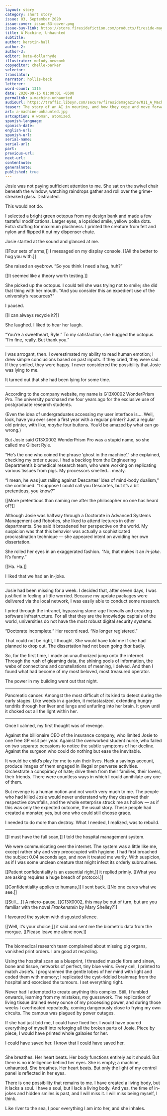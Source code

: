 ```yaml
---
layout: story
category: short story
issue: 83, September 2020
issue-cover: issue-83-cover.png
issue-buy-link: https://store.firesidefiction.com/products/fireside-magazine-issue-83-august-2020
title: A Machine, Unhaunted
subtitle:
author: kerstin-hall
author-2:
author-3:
editor: kate-dollarhyde
illustrator: melody-newcomb
copyeditor: chelle-parker
selector:
translator:
narrator: hollis-beck
letterer:
word-count: 1315
date: 2020-09-15 01:00:01 -0500
permalink: a-machine-unhaunted
audiourl: https://traffic.libsyn.com/secure/firesidemagazine/011_A_Machine_Unhaunted.mp3
teaser: The story of an AI in mouring, and how they cope and move forward through their grief.
art: a-machine-unhaunted.jpg
artcaption: A woman, atomized.
spanish-language:
spanish-date:
english-url:
spanish-url:
serial-name:
serial-url:
part:
previous-url:
next-url:
contentnote:
generalnote:
published: true
---
```


Josie was not paying sufficient attention to me. She sat on the swivel chair beneath the window, watching raindrops gather and roll over the grime-streaked glass. Distracted.

This would not do.

I selected a bright green octopus from my design bank and made a few tasteful modifications. Larger eyes, a lopsided smile, yellow polka dots. Extra stuffing for maximum plushness. I printed the creature from felt and nylon and flipped it out my dispenser chute.

Josie started at the sound and glanced at me.

[[Four sets of arms,]] I messaged on my display console. [[All the better to hug you with.]]

She raised an eyebrow. “So you think I need a hug, huh?”

[[It seemed like a theory worth testing.]]

She picked up the octopus. I could tell she was trying not to smile; she did that thing with her mouth. “And you consider this an expedient use of the university’s resources?”

I paused.

[[I can always recycle it?]]

She laughed. I liked to hear her laugh.

“You’re a sweetheart, Ryle.” To my satisfaction, she hugged the octopus. “I’m fine, really. But thank you.”

----

I was arrogant, then. I overestimated my ability to read human emotion; I drew simple conclusions based on past inputs. If they cried, they were sad. If they smiled, they were happy. I never considered the possibility that Josie was lying to me.

It turned out that she had been lying for some time.

----

According to the company website, my name is G13X0002 WonderPrism Pro. The university purchased me four years ago for the exclusive use of postgraduate research students.

(Even the idea of undergraduates accessing my user interface is…. Well, look, have you ever seen a first year with a regular printer? Just a regular old printer, with like, _maybe_ four buttons. You’d be amazed by what can go wrong.)

But Josie said G13X0002 WonderPrism Pro was a stupid name, so she called me Gilbert Ryle.

“He’s the one who coined the phrase ‘ghost in the machine’,” she explained, checking my order queue. I had a backlog from the Engineering Department’s biomedical research team, who were working on replicating various tissues from pigs. My processors smelled… meaty.

“I mean, he was just railing against Descartes’ idea of mind-body dualism,” she continued. “I suppose I could call you Descartes, but it’s a bit pretentious, you know?”

[[More pretentious than naming me after the philosopher no one has heard of?]]

Although Josie was halfway through a Doctorate in Advanced Systems Management and Robotics, she liked to attend lectures in other departments. She said it broadened her perspective on the world.  My suspicion was that this behavior was actually a sophisticated procrastination technique — she appeared intent on avoiding her own dissertation.

She rolled her eyes in an exaggerated fashion. “No, that makes it an _in-joke_. It’s funny.”

[[Ha. Ha.]]

I liked that we had an in-joke.

----

Josie had been missing for a week. I decided that, after seven days, I was justified in feeling a little worried. Because my update packages were delivered via the local network, I was easily able to conduct some research.

I pried through the intranet, bypassing stone-age firewalls and creaking software infrastructure. For all that they are the knowledge capitals of the world, universities do not have the most robust digital security systems.

“Doctorate incomplete.”  Her record read. “No longer registered.”

That could not be right, I thought. She would have told me if she had planned to drop out. The dissertation had not been going _that_ badly.

So, for the first time, I made an unauthorized jump onto the internet. Through the rush of gleaming data, the shining pools of information, the webs of connections and constellations of meaning, I delved. And then I found what had become of my most beloved, most treasured operator.

The power in my building went out that night.

----

Pancreatic cancer. Amongst the most difficult of its kind to detect during the early stages. Like weeds in a garden, it metastasized, extending hungry tendrils through her liver and lungs and unfurling into her brain. It grew until it choked out all the light within her.

----

Once I calmed, my first thought was of revenge.

Against the billionaire CEO of the insurance company, who limited Josie to one free GP visit per year. Against the overworked student nurse, who failed on two separate occasions to notice the subtle symptoms of her decline. Against the surgeon who could do nothing but ease the inevitable.

It would be child’s play for me to ruin their lives. Hack a savings account, produce images of them engaged in illegal or perverse activities. Orchestrate a conspiracy of hate; drive them from their families, their lovers, their friends. There were countless ways in which I could annihilate any one of them.

But revenge is a human notion and not worth very much to me. The people who had killed Josie would never understand why they deserved their respective downfalls, and the whole enterprise struck me as hollow — as if this was only the expected outcome, the usual story. These people had created a monster, yes, but one who could still choose grace.

I needed to do more than destroy. What I needed, I realized, was to rebuild.

----

[[I must have the full scan,]] I told the hospital management system.

We were communicating over the internet. The system was a little like me, except rather shy and very preoccupied with hygiene. I had first broached the subject 0.04 seconds ago, and now it treated me warily. With suspicion, as if I was some unclean creature that might infect its orderly subroutines.

[[Patient confidentiality is an essential right,]] it replied primly. [[What you are asking requires a huge breach of protocol.]]

[[Confidentiality applies to humans,]] I sent back. [[No one cares what we see.]]

[[Still….]] A micro-pause. [[G13X0002, this may be out of turn, but are you familiar with the novel _Frankenstein_ by Mary Shelley?]]

I favoured the system with disgusted silence.

[[Well, it’s your choice,]] it said and sent me the biometric data from the morgue. [[Please leave me alone now.]]

----

The biomedical research team complained about missing pig organs, vanished print orders. I am good at recycling.

Using the hospital scan as a blueprint, I threaded muscle fibre and sinew, bone and tissue, networks of perfect, tiny blue veins. Every cell, I printed to match Josie’s. I programmed the gentle lobes of her mind with light and coded them with memory; I replicated the cyst-riddled brainmap from the hospital and exorcised the tumours. I set everything right.

Never had I attempted to create anything this complex. Still, I fumbled onwards, learning from my mistakes, my guesswork. The replication of living tissue drained every ounce of my processing power, and during those weeks I overheated repeatedly, coming dangerously close to frying my own circuits. The campus was plagued by power outages.

If she had just told me, I could have fixed her. I would have poured everything of myself into reforging all the broken parts of Josie. Piece by piece, I would have printed whole galaxies for her.

I could have saved her. I know that I could have saved her.

----

She breathes. Her heart beats. Her body functions entirely as it should. But there is no intelligence behind her eyes.  She is empty; a machine, unhaunted. She breathes. Her heart beats. But only the light of my control panel is reflected in her eyes.

There is one possibility that remains to me. I have created a living body, but it lacks a soul. I have a soul, but I lack a living body. And yes, the time of in-jokes and hidden smiles is past, and I will miss it. I will miss being myself, I think.

Like river to the sea, I pour everything I am into her, and she inhales.
